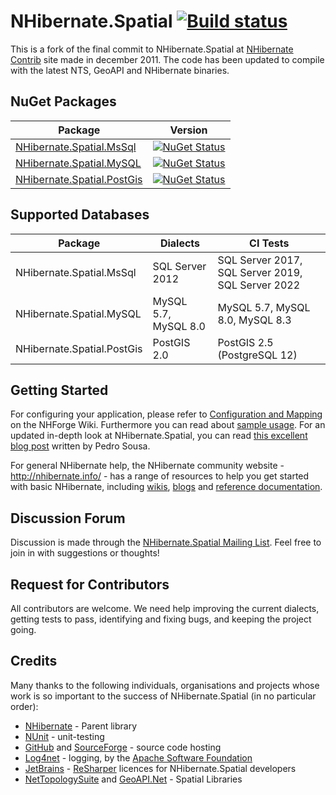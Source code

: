 # NHibernate.Spatial [![Build status](https://github.com/nhibernate/NHibernate.Spatial/actions/workflows/ci.yml/badge.svg)](https://github.com/nhibernate/NHibernate.Spatial/actions/workflows/ci.yml)

This is a fork of the final commit to NHibernate.Spatial at [NHibernate Contrib][NHContrib] site
made in december 2011. The code has been updated to compile with the latest NTS, GeoAPI and
NHibernate binaries.

## NuGet Packages

| Package                                                                                 | Version                                                                                                                                              |
|-----------------------------------------------------------------------------------------|------------------------------------------------------------------------------------------------------------------------------------------------------|
| [NHibernate.Spatial.MsSql](https://www.nuget.org/packages/NHibernate.Spatial.MsSql)     | [![NuGet Status](http://img.shields.io/nuget/v/NHibernate.Spatial.MsSql.svg?style=flat)](http://www.nuget.org/packages/NHibernate.Spatial.MsSql)     |
| [NHibernate.Spatial.MySQL](https://www.nuget.org/packages/NHibernate.Spatial.MySQL)     | [![NuGet Status](http://img.shields.io/nuget/v/NHibernate.Spatial.MySQL.svg?style=flat)](http://www.nuget.org/packages/NHibernate.Spatial.MySQL)     |
| [NHibernate.Spatial.PostGis](https://www.nuget.org/packages/NHibernate.Spatial.PostGis) | [![NuGet Status](http://img.shields.io/nuget/v/NHibernate.Spatial.PostGis.svg?style=flat)](http://www.nuget.org/packages/NHibernate.Spatial.PostGis) |

## Supported Databases

| Package                    | Dialects                 | CI Tests                                          |
|----------------------------|--------------------------|---------------------------------------------------|
| NHibernate.Spatial.MsSql   | SQL Server 2012          | SQL Server 2017, SQL Server 2019, SQL Server 2022 |
| NHibernate.Spatial.MySQL   | MySQL 5.7, MySQL 8.0     | MySQL 5.7, MySQL 8.0, MySQL 8.3                   |
| NHibernate.Spatial.PostGis | PostGIS 2.0              | PostGIS 2.5 (PostgreSQL 12)                       |

## Getting Started

For configuring your application, please refer to [Configuration and Mapping](http://nhibernate.info/doc/spatial/configuration-and-mapping.html)
on the NHForge Wiki. Furthermore you can read about [sample usage](http://nhibernate.info/doc/spatial/sample-usage.html).
For an updated in-depth look at NHibernate.Spatial, you can read [this excellent blog
post](http://build-failed.blogspot.no/2012/02/nhibernate-spatial-part-1.html) written by Pedro
Sousa.

For general NHibernate help, the NHibernate community website - <http://nhibernate.info/> - has a
range of resources to help you get started with basic NHibernate, including [wikis][NHWiki],
[blogs][NHWiki] and [reference documentation][NH].

## Discussion Forum

Discussion is made through the [NHibernate.Spatial Mailing List](https://groups.google.com/forum/#!forum/nhibernate-spatial).
Feel free to join in with suggestions or thoughts!

## Request for Contributors

All contributors are welcome. We need help improving the current dialects, getting tests to pass,
identifying and fixing bugs, and keeping the project going.

## Credits

Many thanks to the following individuals, organisations and projects whose work is so important to
the success of NHibernate.Spatial (in no particular order):

* [NHibernate][] - Parent library
* [NUnit][] - unit-testing
* [GitHub][] and [SourceForge][] - source code hosting
* [Log4net][] - logging, by the [Apache Software Foundation][]
* [JetBrains][] - [ReSharper][] licences for NHibernate.Spatial developers
* [NetTopologySuite][] and [GeoAPI.Net][] - Spatial Libraries

[NUnit]: http://www.nunit.org
[GitHub]: http://www.github.com
[SourceForge]: http://www.sourceforge.net
[Log4net]: http://logging.apache.org/log4net
[Apache Software Foundation]: http://www.apache.org
[JetBrains]: http://www.jetbrains.com
[ReSharper]: http://www.jetbrains.com/resharper
[GeoAPI.Net]: https://github.com/NetTopologySuite/GeoAPI
[NetTopologySuite]: https://github.com/NetTopologySuite/NetTopologySuite
[NHibernate]: https://github.com/nhibernate/nhibernate-core
[NHWiki]: http://nhforge.org/wikis
[NH]: http://nhibernate.info/doc/nh/en/index.html
[NHContrib]: http://sourceforge.net/projects/nhcontrib/
